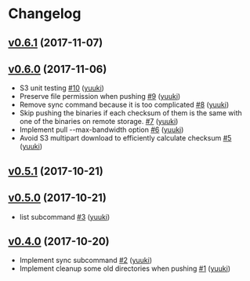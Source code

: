 # Changelog

## [v0.6.1](https://github.com/yuuki/binrep/compare/v0.6.0...v0.6.1) (2017-11-07)


## [v0.6.0](https://github.com/yuuki/binrep/compare/v0.5.1...v0.6.0) (2017-11-06)

* S3 unit testing [#10](https://github.com/yuuki/binrep/pull/10) ([yuuki](https://github.com/yuuki))
* Preserve file permission when pushing [#9](https://github.com/yuuki/binrep/pull/9) ([yuuki](https://github.com/yuuki))
* Remove sync command because it is too complicated [#8](https://github.com/yuuki/binrep/pull/8) ([yuuki](https://github.com/yuuki))
*  Skip pushing the binaries if each checksum of them is the same with one of the binaries on remote storage. [#7](https://github.com/yuuki/binrep/pull/7) ([yuuki](https://github.com/yuuki))
* Implement pull --max-bandwidth option [#6](https://github.com/yuuki/binrep/pull/6) ([yuuki](https://github.com/yuuki))
* Avoid S3 multipart download to efficiently calculate checksum  [#5](https://github.com/yuuki/binrep/pull/5) ([yuuki](https://github.com/yuuki))

## [v0.5.1](https://github.com/yuuki/binrep/compare/v0.5.0...v0.5.1) (2017-10-21)


## [v0.5.0](https://github.com/yuuki/binrep/compare/v0.4.0...v0.5.0) (2017-10-21)

* list subcommand [#3](https://github.com/yuuki/binrep/pull/3) ([yuuki](https://github.com/yuuki))

## [v0.4.0](https://github.com/yuuki/binrep/compare/v0.3.0...v0.4.0) (2017-10-20)

* Implement sync subcommand [#2](https://github.com/yuuki/binrep/pull/2) ([yuuki](https://github.com/yuuki))
* Implement cleanup some old directories when pushing [#1](https://github.com/yuuki/binrep/pull/1) ([yuuki](https://github.com/yuuki))

